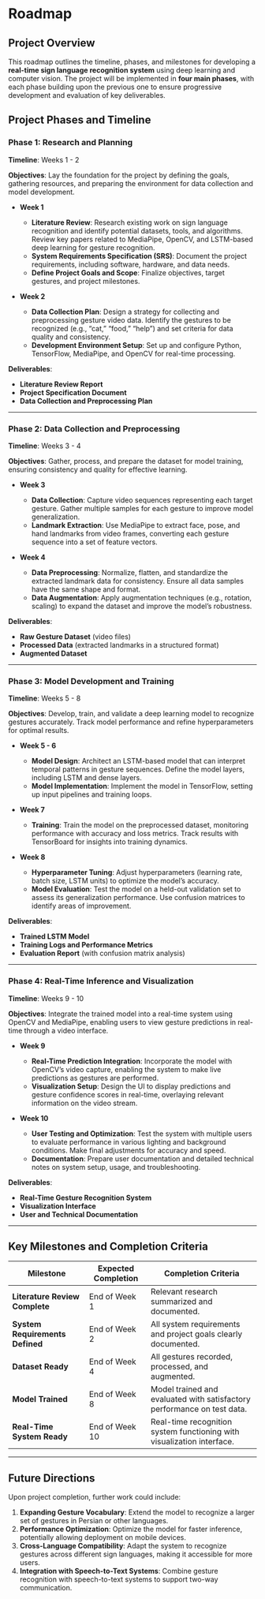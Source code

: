 # Roadmap

## Project Overview

This roadmap outlines the timeline, phases, and milestones for developing a **real-time sign language recognition system** using deep learning and computer vision. The project will be implemented in **four main phases**, with each phase building upon the previous one to ensure progressive development and evaluation of key deliverables. 

## Project Phases and Timeline

### **Phase 1: Research and Planning**
**Timeline**: Weeks 1 - 2

**Objectives**: Lay the foundation for the project by defining the goals, gathering resources, and preparing the environment for data collection and model development.

- **Week 1**
  - **Literature Review**: Research existing work on sign language recognition and identify potential datasets, tools, and algorithms. Review key papers related to MediaPipe, OpenCV, and LSTM-based deep learning for gesture recognition.
  - **System Requirements Specification (SRS)**: Document the project requirements, including software, hardware, and data needs.
  - **Define Project Goals and Scope**: Finalize objectives, target gestures, and project milestones.

- **Week 2**
  - **Data Collection Plan**: Design a strategy for collecting and preprocessing gesture video data. Identify the gestures to be recognized (e.g., “cat,” “food,” “help”) and set criteria for data quality and consistency.
  - **Development Environment Setup**: Set up and configure Python, TensorFlow, MediaPipe, and OpenCV for real-time processing.
  
**Deliverables**:  
- **Literature Review Report**
- **Project Specification Document**
- **Data Collection and Preprocessing Plan**

---

### **Phase 2: Data Collection and Preprocessing**
**Timeline**: Weeks 3 - 4

**Objectives**: Gather, process, and prepare the dataset for model training, ensuring consistency and quality for effective learning.

- **Week 3**
  - **Data Collection**: Capture video sequences representing each target gesture. Gather multiple samples for each gesture to improve model generalization.
  - **Landmark Extraction**: Use MediaPipe to extract face, pose, and hand landmarks from video frames, converting each gesture sequence into a set of feature vectors.
  
- **Week 4**
  - **Data Preprocessing**: Normalize, flatten, and standardize the extracted landmark data for consistency. Ensure all data samples have the same shape and format.
  - **Data Augmentation**: Apply augmentation techniques (e.g., rotation, scaling) to expand the dataset and improve the model’s robustness.

**Deliverables**:  
- **Raw Gesture Dataset** (video files)
- **Processed Data** (extracted landmarks in a structured format)
- **Augmented Dataset**

---

### **Phase 3: Model Development and Training**
**Timeline**: Weeks 5 - 8

**Objectives**: Develop, train, and validate a deep learning model to recognize gestures accurately. Track model performance and refine hyperparameters for optimal results.

- **Week 5 - 6**
  - **Model Design**: Architect an LSTM-based model that can interpret temporal patterns in gesture sequences. Define the model layers, including LSTM and dense layers.
  - **Model Implementation**: Implement the model in TensorFlow, setting up input pipelines and training loops.

- **Week 7**
  - **Training**: Train the model on the preprocessed dataset, monitoring performance with accuracy and loss metrics. Track results with TensorBoard for insights into training dynamics.

- **Week 8**
  - **Hyperparameter Tuning**: Adjust hyperparameters (learning rate, batch size, LSTM units) to optimize the model’s accuracy.
  - **Model Evaluation**: Test the model on a held-out validation set to assess its generalization performance. Use confusion matrices to identify areas of improvement.

**Deliverables**:  
- **Trained LSTM Model**
- **Training Logs and Performance Metrics**
- **Evaluation Report** (with confusion matrix analysis)

---

### **Phase 4: Real-Time Inference and Visualization**
**Timeline**: Weeks 9 - 10

**Objectives**: Integrate the trained model into a real-time system using OpenCV and MediaPipe, enabling users to view gesture predictions in real-time through a video interface.

- **Week 9**
  - **Real-Time Prediction Integration**: Incorporate the model with OpenCV’s video capture, enabling the system to make live predictions as gestures are performed.
  - **Visualization Setup**: Design the UI to display predictions and gesture confidence scores in real-time, overlaying relevant information on the video stream.

- **Week 10**
  - **User Testing and Optimization**: Test the system with multiple users to evaluate performance in various lighting and background conditions. Make final adjustments for accuracy and speed.
  - **Documentation**: Prepare user documentation and detailed technical notes on system setup, usage, and troubleshooting.

**Deliverables**:  
- **Real-Time Gesture Recognition System**
- **Visualization Interface**
- **User and Technical Documentation**

---

## Key Milestones and Completion Criteria

| Milestone                       | Expected Completion | Completion Criteria                                                        |
|---------------------------------|---------------------|---------------------------------------------------------------------------|
| **Literature Review Complete**  | End of Week 1      | Relevant research summarized and documented.                              |
| **System Requirements Defined** | End of Week 2      | All system requirements and project goals clearly documented.             |
| **Dataset Ready**               | End of Week 4      | All gestures recorded, processed, and augmented.                          |
| **Model Trained**               | End of Week 8      | Model trained and evaluated with satisfactory performance on test data.   |
| **Real-Time System Ready**      | End of Week 10     | Real-time recognition system functioning with visualization interface.    |

---

## Future Directions

Upon project completion, further work could include:

1. **Expanding Gesture Vocabulary**: Extend the model to recognize a larger set of gestures in Persian or other languages.
2. **Performance Optimization**: Optimize the model for faster inference, potentially allowing deployment on mobile devices.
3. **Cross-Language Compatibility**: Adapt the system to recognize gestures across different sign languages, making it accessible for more users.
4. **Integration with Speech-to-Text Systems**: Combine gesture recognition with speech-to-text systems to support two-way communication.
